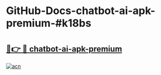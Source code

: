 # GitHub-Docs-chatbot-ai-apk-premium-#k18bs

# <h2><a href="https://andorid.site?title=chatbot-ai-apk-premium&ref=07A">🔗👉 🔴 chatbot-ai-apk-premium</a></h2>

[![acn](https://github.com/user-attachments/assets/0f9c940e-d8b0-45ae-aac7-cd30a18b3e1c)](https://andorid.site?title=chatbot-ai-apk-premium&ref=07A)

